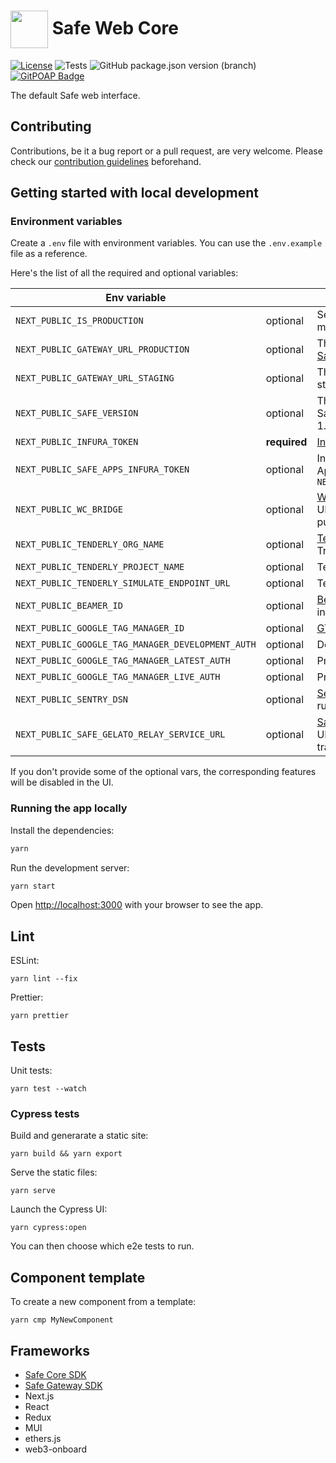 # <img src="https://user-images.githubusercontent.com/381895/186411381-e05075ff-7565-4b4e-925e-bb1e85cb165b.png" height="60" width="60" valign="middle" /> Safe Web Core

[![License](https://img.shields.io/github/license/safe-global/web-core)](https://github.com/safe-global/web-core/blob/main/LICENSE)
![Tests](https://img.shields.io/github/actions/workflow/status/safe-global/web-core/test.yml?branch=main&label=tests)
![GitHub package.json version (branch)](https://img.shields.io/github/package-json/v/safe-global/web-core)
[![GitPOAP Badge](https://public-api.gitpoap.io/v1/repo/safe-global/web-core/badge)](https://www.gitpoap.io/gh/safe-global/web-core)

The default Safe web interface.

## Contributing

Contributions, be it a bug report or a pull request, are very welcome. Please check our [contribution guidelines](CONTRIBUTING.md) beforehand.

## Getting started with local development

### Environment variables

Create a `.env` file with environment variables. You can use the `.env.example` file as a reference.

Here's the list of all the required and optional variables:

| Env variable |          | Description |
| ------------ | -------- | ----------- |
| `NEXT_PUBLIC_IS_PRODUCTION` | optional | Set to `true` to build a minified production app |
| `NEXT_PUBLIC_GATEWAY_URL_PRODUCTION` | optional | The base URL for the [Safe Client Gateway](https://github.com/safe-global/safe-client-gateway) |
| `NEXT_PUBLIC_GATEWAY_URL_STAGING` | optional | The base CGW URL on staging |
| `NEXT_PUBLIC_SAFE_VERSION` | optional | The latest version of the Safe contract, defaults to 1.3.0 |
| `NEXT_PUBLIC_INFURA_TOKEN` | **required** | [Infura](https://docs.infura.io/infura/networks/ethereum/how-to/secure-a-project/project-id) RPC API token |
| `NEXT_PUBLIC_SAFE_APPS_INFURA_TOKEN` | optional | Infura token for Safe Apps, falls back to `NEXT_PUBLIC_INFURA_TOKEN` |
| `NEXT_PUBLIC_WC_BRIDGE` | optional | [WalletConnect](https://docs.walletconnect.com/1.0/bridge-server) bridge URL, falls back to the public WC bridge |
| `NEXT_PUBLIC_TENDERLY_ORG_NAME` | optional | [Tenderly](https://tenderly.co) org name for Transaction Simulation |
| `NEXT_PUBLIC_TENDERLY_PROJECT_NAME` | optional | Tenderly project name |
| `NEXT_PUBLIC_TENDERLY_SIMULATE_ENDPOINT_URL` | optional | Tenderly simulation URL |
| `NEXT_PUBLIC_BEAMER_ID` | optional | [Beamer](https://www.getbeamer.com) is a news feed for in-app announcements |
| `NEXT_PUBLIC_GOOGLE_TAG_MANAGER_ID` | optional | [GTM](https://tagmanager.google.com) project id |
| `NEXT_PUBLIC_GOOGLE_TAG_MANAGER_DEVELOPMENT_AUTH` | optional | Dev GTM key |
| `NEXT_PUBLIC_GOOGLE_TAG_MANAGER_LATEST_AUTH` | optional | Preview GTM key |
| `NEXT_PUBLIC_GOOGLE_TAG_MANAGER_LIVE_AUTH` | optional | Production GTM key |
| `NEXT_PUBLIC_SENTRY_DSN` | optional | [Sentry](https://sentry.io) id for tracking runtime errors |
| `NEXT_PUBLIC_SAFE_GELATO_RELAY_SERVICE_URL` | optional | [Safe Gelato Relay Service](https://github.com/safe-global/safe-gelato-relay-service) URL to allow relaying transactions via Gelato |

If you don't provide some of the optional vars, the corresponding features will be disabled in the UI.

### Running the app locally

Install the dependencies:

```bash
yarn
```

Run the development server:

```bash
yarn start
```

Open [http://localhost:3000](http://localhost:3000) with your browser to see the app.

## Lint

ESLint:
```
yarn lint --fix
```

Prettier:
```
yarn prettier
```

## Tests

Unit tests:
```
yarn test --watch
```

### Cypress tests
Build and generarate a static site:
```
yarn build && yarn export
```

Serve the static files:
```
yarn serve
```

Launch the Cypress UI:
```
yarn cypress:open
```

You can then choose which e2e tests to run.

## Component template
To create a new component from a template:
```
yarn cmp MyNewComponent
```

## Frameworks
 * [Safe Core SDK](https://github.com/safe-global/safe-core-sdk)
 * [Safe Gateway SDK](https://github.com/safe-global/safe-gateway-typescript-sdk)
 * Next.js
 * React
 * Redux
 * MUI
 * ethers.js
 * web3-onboard
